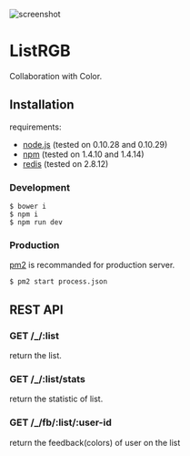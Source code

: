 ![screenshot](https://dl.dropboxusercontent.com/u/125794/listrgb-screenshot.png)

# ListRGB

Collaboration with Color.

## Installation

requirements:

 * [node.js](https://nodejs.org) (tested on 0.10.28 and 0.10.29)
 * [npm](https://www.npmjs.org) (tested on 1.4.10 and 1.4.14)
 * [redis](https://redis.io) (tested on 2.8.12)

### Development

```
$ bower i
$ npm i
$ npm run dev
```

### Production

[pm2](https://github.com/unitech/pm2) is recommanded for production server.

```
$ pm2 start process.json
```

## REST API

### GET /_/:list

return the list.

### GET /_/:list/stats

return the statistic of list.

### GET /_/fb/:list/:user-id

return the feedback(colors) of user on the list

